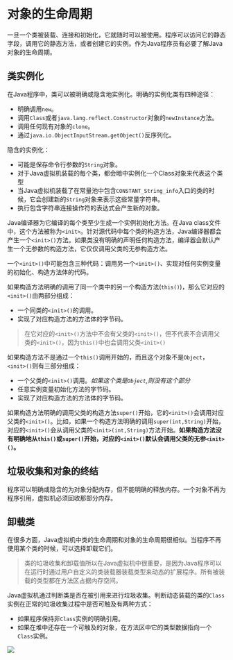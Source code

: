 # 对象的生命周期

一旦一个类被装载、连接和初始化，它就随时可以被使用。程序可以访问它的静态字段，调用它的静态方法，或者创建它的实例。作为Java程序员有必要了解Java对象的生命周期。

## 类实例化

在Java程序中，类可以被明确或隐含地实例化。明确的实例化类有四种途径：
  - 明确调用`new`。
  - 调用`Class`或者`java.lang.reflect.Constructor`对象的`newInstance`方法。
  - 调用任何现有对象的`clone`。
  - 通过`java.io.ObjectInputStream.getObject()`反序列化。

隐含的实例化：
  - 可能是保存命令行参数的`String`对象。
  - 对于Java虚拟机装载的每个类，都会暗中实例化一个Class对象来代表这个类型
  - 当Java虚拟机装载了在常量池中包含`CONSTANT_String_info`入口的类的时候，它会创建新的`String`对象来表示这些常量字符串。
  - 执行包含字符串连接操作符的表达式会产生新的对象。

Java编译器为它编译的每个类至少生成一个实例初始化方法。在Java class文件中，这个方法被称为`<init>`。针对源代码中每个类的构造方法，Java编译器都会产生一个`<init>()`方法。如果类没有明确的声明任何构造方法，编译器会默认产生一个无参数的构造方法，它仅仅调用父类的无参构造方法。

一个`<init>()`中可能包含三种代码：调用另一个`<init>()`、实现对任何实例变量的初始化、构造方法体的代码。

如果构造方法明确的调用了同一个类中的另一个构造方法(`this()`)，那么它对应的`<init>()`由两部分组成：

  - 一个同类的`<init>()`的调用。
  - 实现了对应构造方法的方法体的字节码。

  > 在它对应的`<init>()`方法中不会有父类的`<init>()`，但不代表不会调用父类的`<init>()`，因为`this()`中也会调用父类`<init>()`

如果构造方法不是通过一个`this()`调用开始的，而且这个对象不是`Object`，`<init>()`则有三部分组成：
  - 一个父类的`<init>()`调用。*如果这个类是`Object`,则没有这个部分*
  - 任意实例变量初始化方法的字节码。
  - 实现了对应构造方法的方法体的字节码。

如果构造方法明确的调用父类的构造方法`super()`开始，它的`<init>()`会调用对应父类的`<init>()`。比如，如果一个构造方法明确的调用`super(int,String)`开始，对应的`<init>()`会从调用父类的`<init>(int,String)`方法开始。**如果构造方法没有明确地从`this()`或`super()`开始，对应的`<init>()`默认会调用父类的无参`<init>()`。**

## 垃圾收集和对象的终结
程序可以明确或隐含的为对象分配内存，但不能明确的释放内存。一个对象不再为程序引用，虚拟机必须回收那部分内存。

## 卸载类
在很多方面，Java虚拟机中类的生命周期和对象的生命周期很相似。当程序不再使用某个类的时候，可以选择卸载它们。

>类的垃圾收集和卸载值所以在Java虚拟机中很重要，是因为Java程序可以在运行时通过用户自定义的类装载器装载类型来动态的扩展程序。所有被装载的类型都在方法区占据内存空间。

Java虚拟机通过判断类是否在被引用来进行垃圾收集。判断动态装载的类的`Class`实例在正常的垃圾收集过程中是否可触及有两种方式：
  - 如果程序保持非`Class`实例的明确引用。
  - 如果在堆中还存在一个可触及的对象，在方法区中它的类型数据指向一个`Class`实例。

![](images/touch-class-instance.png)
